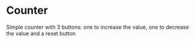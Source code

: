 # Counter
Simple counter with 3 buttons: one to increase the value, one to decrease the value and a reset button